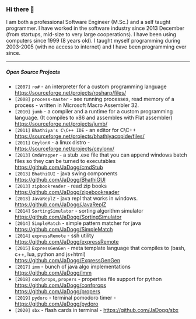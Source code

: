 ### Hi there 👋

I am both a professional Software Engineer (M.Sc.) and a self taught programmer. I have worked in the software industry since 2013 December (from startups, mid-size to very large cooperations). I have been using computers since 1999 (8 years old). I taught myself programming during 2003-2005 (with no access to internet) and I have been programming ever since.

---

##### Open Source Projects
* `[2007]` `ro#` - an interpreter for a custom programming language https://sourceforge.net/projects/rosharp/files/
* `[2008]` `process-master` - see running processes, read memory of a process - written in Microsoft Macro Assembler 32.
* `[2010]` `jumb` - a compiler and a runtime for a custom programming language. (It compiles to x86 and assembles with Flat assembler) https://sourceforge.net/projects/jumb/
* `[2011]` `Bhathiya's C\C++ IDE` - an editor for C\C++ https://sourceforge.net/projects/bhathiyacppide/files/
* `[2011]` `CeylonX` - a linux distro - https://sourceforge.net/projects/ceylonx/
* `[2013]` `CmdWrapper` - a stub .exe file that you can append windows batch files so they can be turned to executables https://github.com/JaDogg/cmdStub
* `[2013]` `BhathiGUI` - java swing components https://github.com/JaDogg/BhathiGUI
* `[2013]` `zipbookreader` - read zip books https://github.com/JaDogg/zipebookreader
* `[2013]` `JavaReplZ` - java repl that works in windows. https://github.com/JaDogg/JavaReplZ
* `[2014]` `SortingSimulator` - sorting algorithm simulator https://github.com/JaDogg/SortingSimulator
* `[2014]` `SimpleMatch` - simple pattern matcher for java https://github.com/JaDogg/SimpleMatch
* `[2014]` `expressRemote` - ssh utility https://github.com/JaDogg/expressRemote
* `[2015]` `ExpressGenGen` - meta template language that compiles to (bash, c++, lua, python and js+html) https://github.com/JaDogg/ExpressGenGen
* `[2017]` `imm` - bunch of java algo implementations https://github.com/JaDogg/imm
* `[2018]` `confprops`, `propers` - properties file support for python https://github.com/JaDogg/confprops https://github.com/JaDogg/propers
* `[2019]` `pydoro` - terminal pomodoro timer - https://github.com/JaDogg/pydoro
* `[2020]` `sbx` - flash cards in terminal - https://github.com/JaDogg/sbx
